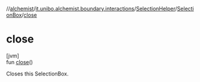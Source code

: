 //[alchemist](../../../../index.md)/[it.unibo.alchemist.boundary.interactions](../../index.md)/[SelectionHelper](../index.md)/[SelectionBox](index.md)/[close](close.md)

# close

[jvm]\
fun [close](close.md)()

Closes this SelectionBox.

